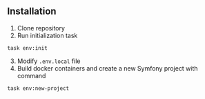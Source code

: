 Installation
------------

1. Clone repository
2. Run initialization task

```shell
task env:init
```

3. Modify `.env.local` file
5. Build docker containers and create a new Symfony project with command

```shell
task env:new-project
```